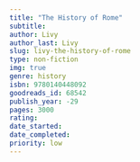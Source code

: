 ```yaml
---
title: "The History of Rome"
subtitle: 
author: Livy
author_last: Livy 
slug: livy-the-history-of-rome
type: non-fiction
img: true
genre: history
isbn: 9780140448092
goodreads_id: 68542
publish_year: -29
pages: 3000
rating: 
date_started:
date_completed:
priority: low
---
```

